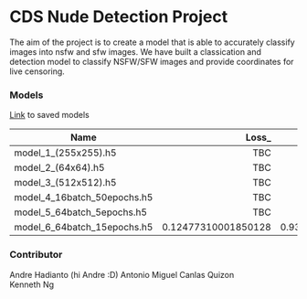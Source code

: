 # CDS Nude Detection Project
The aim of the project is to create a model that is able to accurately classify images into nsfw and sfw images.
We have built a classication and detection model to classify NSFW/SFW images and provide coordinates for live censoring.

### Models
[Link](https://sutdapac-my.sharepoint.com/:f:/g/personal/andre_hadianto_mymail_sutd_edu_sg/EqDMUNlfBU9Mvzu3NuYHmRsBwYZUkfTEBQUWYMrJp5uMlg?e=un3jBu) to saved models

| Name | Loss_ | Accuracy |
| --- | --: | --: |
| model_1_(255x255).h5 | TBC | TBC |
| model_2_(64x64).h5 | TBC | TBC |
| model_3_(512x512).h5 | TBC | TBC |
| model_4_16batch_50epochs.h5 | TBC | TBC |
| model_5_64batch_5epochs.h5 | TBC | TBC |
| model_6_64batch_15epochs.h5 | 0.12477310001850128 | 0.9331003427505493 |

### Contributor
Andre Hadianto (hi Andre :D)
Antonio Miguel Canlas Quizon  
Kenneth Ng  